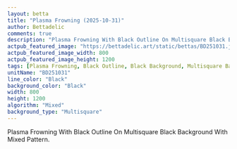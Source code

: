 ```yaml
---
layout: betta
title: "Plasma Frowning (2025-10-31)"
author: Bettadelic
comments: true
description: "Plasma Frowning With Black Outline On Multisquare Black Background With Mixed Pattern."
actpub_featured_image: "https://bettadelic.art/static/bettas/BD251031.jpg"
actpub_featured_image_width: 800
actpub_featured_image_height: 1200
tags: [Plasma Frowning, Black Outline, Black Background, Multisquare Background Pattern, Mixed Pattern, October 2025]
unitName: "BD251031"
line_color: "Black"
background_color: "Black"
width: 800
height: 1200
algorithm: "Mixed"
background_type: "Multisquare"
---
```


Plasma Frowning With Black Outline On Multisquare Black Background With Mixed Pattern.
